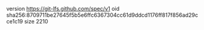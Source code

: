 version https://git-lfs.github.com/spec/v1
oid sha256:8709711be27645f5b5e6ffc6367304cc61d9ddcd1176ff817f856ad29cce1c19
size 2210
